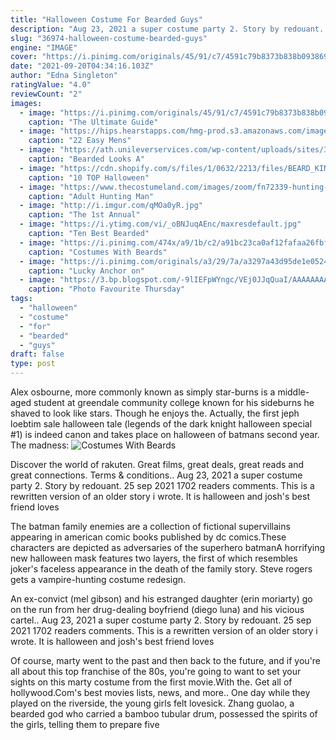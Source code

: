 ```yaml
---
title: "Halloween Costume For Bearded Guys"
description: "Aug 23, 2021 a super costume party 2. Story by redouant. 25 sep 2021 1702 readers comments. This is a rewritten version of an older story i wrote. It is halloween and josh's best friend loves"
slug: "36974-halloween-costume-bearded-guys"
engine: "IMAGE"
cover: "https://i.pinimg.com/originals/45/91/c7/4591c79b8373b838b093869de24229d6.jpg"
date: "2021-09-20T04:34:16.103Z"
author: "Edna Singleton"
ratingValue: "4.0"
reviewCount: "2"
images:
  - image: "https://i.pinimg.com/originals/45/91/c7/4591c79b8373b838b093869de24229d6.jpg"
    caption: "The Ultimate Guide"
  - image: "https://hips.hearstapps.com/hmg-prod.s3.amazonaws.com/images/royal-tenenbaums-halloween-men-1540576242.jpg?crop=0.502xw:1.00xh;0.104xw,0&resize=480:*"
    caption: "22 Easy Mens"
  - image: "https://ath.unileverservices.com/wp-content/uploads/sites/3/2016/10/black-mustache-pirate-1024x683.jpg"
    caption: "Bearded Looks A"
  - image: "https://cdn.shopify.com/s/files/1/0632/2213/files/BEARD_KING_Top_Halloween_Costumes_Face_Paint_01_grande.jpg?v=1508959871"
    caption: "10 TOP Halloween"
  - image: "https://www.thecostumeland.com/images/zoom/fn72339-hunting-man-camo-baseball-cap-and-beard.jpg"
    caption: "Adult Hunting Man"
  - image: "http://i.imgur.com/qMOa0yR.jpg"
    caption: "The 1st Annual"
  - image: "https://i.ytimg.com/vi/_oBNJuqAEnc/maxresdefault.jpg"
    caption: "Ten Best Bearded"
  - image: "https://i.pinimg.com/474x/a9/1b/c2/a91bc23ca0af12fafaa26fbfbf284711--beard-halloween-costumes-costumes-with-beards.jpg"
    caption: "Costumes With Beards"
  - image: "https://i.pinimg.com/originals/a3/29/7a/a3297a43d95de1e05249c536f37ac382.jpg"
    caption: "Lucky Anchor on"
  - image: "https://3.bp.blogspot.com/-9lIEFpWYngc/VEj0JJqQuaI/AAAAAAAAqN0/zi3o6G5Bk2g/s1600/10629681_721552437932223_2110569387036147065_n.jpg"
    caption: "Photo Favourite Thursday"
tags:
  - "halloween"
  - "costume"
  - "for"
  - "bearded"
  - "guys"
draft: false
type: post
---
```


Alex osbourne, more commonly known as simply star-burns is a middle-aged student at greendale community college known for his sideburns he shaved to look like stars. Though he enjoys the. Actually, the first jeph loebtim sale halloween tale (legends of the dark knight halloween special #1) is indeed canon and takes place on halloween of batmans second year. The madness:
![Costumes With Beards](https://i.pinimg.com/474x/a9/1b/c2/a91bc23ca0af12fafaa26fbfbf284711--beard-halloween-costumes-costumes-with-beards.jpg "Costumes With Beards")

Discover the world of rakuten. Great films, great deals, great reads and great connections. Terms &amp; conditions.. Aug 23, 2021 a super costume party 2. Story by redouant. 25 sep 2021 1702 readers comments. This is a rewritten version of an older story i wrote. It is halloween and josh&#39;s best friend loves
<!--inArticleAds-->

<!--galleryOne-->

The batman family enemies are a collection of fictional supervillains appearing in american comic books published by dc comics.These characters are depicted as adversaries of the superhero batmanA horrifying new halloween mask features two layers, the first of which resembles joker's faceless appearance in the death of the family story.  Steve rogers gets a vampire-hunting costume redesign.
<!--inArticleAds-->

<!--galleryTwo-->

An ex-convict (mel gibson) and his estranged daughter (erin moriarty) go on the run from her drug-dealing boyfriend (diego luna) and his vicious cartel.. Aug 23, 2021 a super costume party 2. Story by redouant. 25 sep 2021 1702 readers comments. This is a rewritten version of an older story i wrote. It is halloween and josh's best friend loves
<!--galleryThree-->

Of course, marty went to the past and then back to the future, and if you're all about this top franchise of the 80s, you're going to want to set your sights on this marty costume from the first movie.With the. Get all of hollywood.Com's best movies lists, news, and more.. One day while they played on the riverside, the young girls felt lovesick. Zhang guolao, a bearded god who carried a bamboo tubular drum, possessed the spirits of the girls, telling them to prepare five